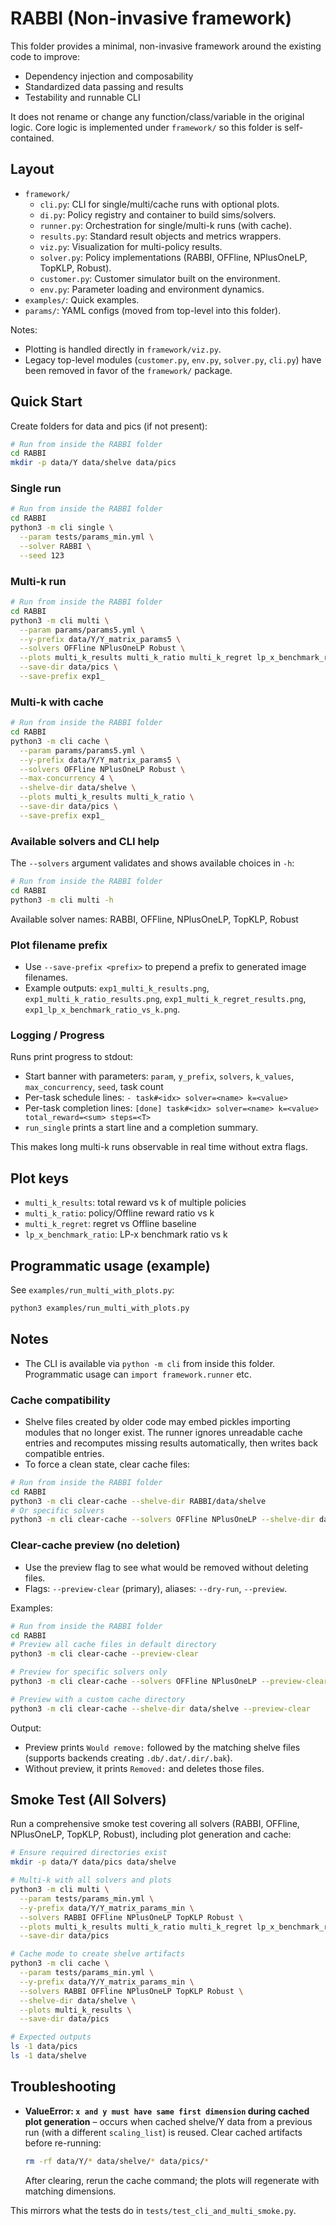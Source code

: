 # RABBI (Non-invasive framework)

This folder provides a minimal, non-invasive framework around the existing code to improve:
- Dependency injection and composability
- Standardized data passing and results
- Testability and runnable CLI

It does not rename or change any function/class/variable in the original logic. Core logic is implemented under `framework/` so this folder is self-contained.

## Layout

- `framework/`
  - `cli.py`: CLI for single/multi/cache runs with optional plots.
  - `di.py`: Policy registry and container to build sims/solvers.
  - `runner.py`: Orchestration for single/multi-k runs (with cache).
  - `results.py`: Standard result objects and metrics wrappers.
  - `viz.py`: Visualization for multi-policy results.
  - `solver.py`: Policy implementations (RABBI, OFFline, NPlusOneLP, TopKLP, Robust).
  - `customer.py`: Customer simulator built on the environment.
  - `env.py`: Parameter loading and environment dynamics.
- `examples/`: Quick examples.
- `params/`: YAML configs (moved from top-level into this folder).

Notes:
- Plotting is handled directly in `framework/viz.py`.
- Legacy top-level modules (`customer.py`, `env.py`, `solver.py`, `cli.py`) have been removed in favor of the `framework/` package.

## Quick Start

Create folders for data and pics (if not present):

```bash
# Run from inside the RABBI folder
cd RABBI
mkdir -p data/Y data/shelve data/pics
```

### Single run

```bash
# Run from inside the RABBI folder
cd RABBI
python3 -m cli single \
  --param tests/params_min.yml \
  --solver RABBI \
  --seed 123
```

### Multi-k run

```bash
# Run from inside the RABBI folder
cd RABBI
python3 -m cli multi \
  --param params/params5.yml \
  --y-prefix data/Y/Y_matrix_params5 \
  --solvers OFFline NPlusOneLP Robust \
  --plots multi_k_results multi_k_ratio multi_k_regret lp_x_benchmark_ratio \
  --save-dir data/pics \
  --save-prefix exp1_
```

### Multi-k with cache

```bash
# Run from inside the RABBI folder
cd RABBI
python3 -m cli cache \
  --param params/params5.yml \
  --y-prefix data/Y/Y_matrix_params5 \
  --solvers OFFline NPlusOneLP Robust \
  --max-concurrency 4 \
  --shelve-dir data/shelve \
  --plots multi_k_results multi_k_ratio \
  --save-dir data/pics \
  --save-prefix exp1_
```

### Available solvers and CLI help

The `--solvers` argument validates and shows available choices in `-h`:

```bash
# Run from inside the RABBI folder
cd RABBI
python3 -m cli multi -h
```

Available solver names: RABBI, OFFline, NPlusOneLP, TopKLP, Robust

### Plot filename prefix

- Use `--save-prefix <prefix>` to prepend a prefix to generated image filenames.
- Example outputs: `exp1_multi_k_results.png`, `exp1_multi_k_ratio_results.png`,
  `exp1_multi_k_regret_results.png`, `exp1_lp_x_benchmark_ratio_vs_k.png`.

### Logging / Progress

Runs print progress to stdout:

- Start banner with parameters: `param`, `y_prefix`, `solvers`, `k_values`, `max_concurrency`, `seed`, task count
- Per-task schedule lines: `- task#<idx> solver=<name> k=<value>`
- Per-task completion lines: `[done] task#<idx> solver=<name> k=<value> total_reward=<sum> steps=<T>`
- `run_single` prints a start line and a completion summary.

This makes long multi-k runs observable in real time without extra flags.

## Plot keys
- `multi_k_results`: total reward vs k of multiple policies
- `multi_k_ratio`: policy/Offline reward ratio vs k
- `multi_k_regret`: regret vs Offline baseline
- `lp_x_benchmark_ratio`: LP-x benchmark ratio vs k

## Programmatic usage (example)

See `examples/run_multi_with_plots.py`:

```bash
python3 examples/run_multi_with_plots.py
```

## Notes
- The CLI is available via `python -m cli` from inside this folder. Programmatic usage can `import framework.runner` etc.

### Cache compatibility
- Shelve files created by older code may embed pickles importing modules that no longer exist. The runner ignores unreadable cache entries and recomputes missing results automatically, then writes back compatible entries.
- To force a clean state, clear cache files:

```bash
# Run from inside the RABBI folder
cd RABBI
python3 -m cli clear-cache --shelve-dir RABBI/data/shelve
# Or specific solvers
python3 -m cli clear-cache --solvers OFFline NPlusOneLP --shelve-dir data/shelve
```

### Clear-cache preview (no deletion)
- Use the preview flag to see what would be removed without deleting files.
- Flags: `--preview-clear` (primary), aliases: `--dry-run`, `--preview`.

Examples:

```bash
# Run from inside the RABBI folder
cd RABBI
# Preview all cache files in default directory
python3 -m cli clear-cache --preview-clear

# Preview for specific solvers only
python3 -m cli clear-cache --solvers OFFline NPlusOneLP --preview-clear

# Preview with a custom cache directory
python3 -m cli clear-cache --shelve-dir data/shelve --preview-clear
```

Output:
- Preview prints `Would remove:` followed by the matching shelve files (supports backends creating `.db/.dat/.dir/.bak`).
- Without preview, it prints `Removed:` and deletes those files.

## Smoke Test (All Solvers)

Run a comprehensive smoke test covering all solvers (RABBI, OFFline, NPlusOneLP, TopKLP, Robust), including plot generation and cache:

```bash
# Ensure required directories exist
mkdir -p data/Y data/pics data/shelve

# Multi-k with all solvers and plots
python3 -m cli multi \
  --param tests/params_min.yml \
  --y-prefix data/Y/Y_matrix_params_min \
  --solvers RABBI OFFline NPlusOneLP TopKLP Robust \
  --plots multi_k_results multi_k_ratio multi_k_regret lp_x_benchmark_ratio \
  --save-dir data/pics

# Cache mode to create shelve artifacts
python3 -m cli cache \
  --param tests/params_min.yml \
  --y-prefix data/Y/Y_matrix_params_min \
  --solvers RABBI OFFline NPlusOneLP TopKLP Robust \
  --shelve-dir data/shelve \
  --plots multi_k_results \
  --save-dir data/pics

# Expected outputs
ls -1 data/pics
ls -1 data/shelve
```

## Troubleshooting

- **ValueError: `x and y must have same first dimension` during cached plot generation** – occurs when cached shelve/Y data from a previous run (with a different `scaling_list`) is reused. Clear cached artifacts before re-running:
  ```bash
  rm -rf data/Y/* data/shelve/* data/pics/*
  ```
  After clearing, rerun the cache command; the plots will regenerate with matching dimensions.

This mirrors what the tests do in `tests/test_cli_and_multi_smoke.py`.
